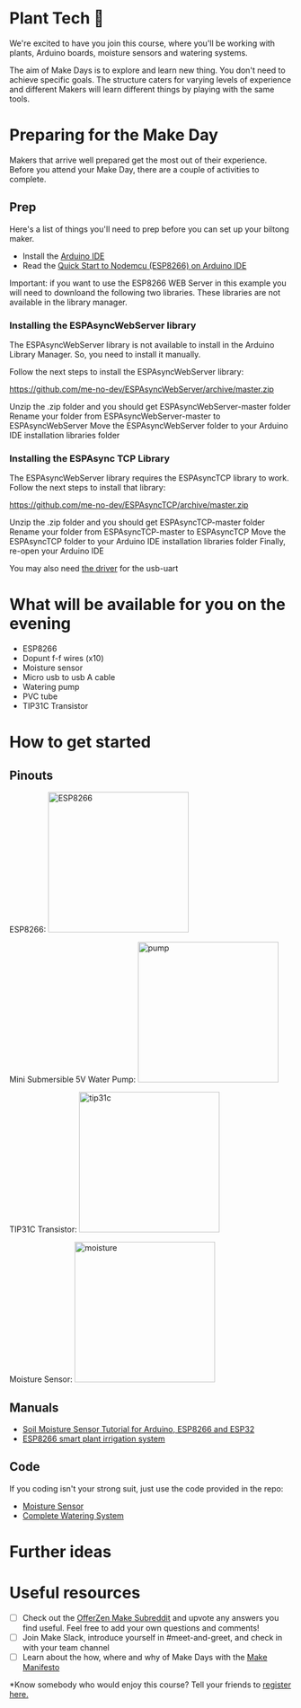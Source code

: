 # Plant Tech 🌱

We're excited to have you join this course, where you'll be working with plants, Arduino boards, moisture sensors and watering systems.

The aim of Make Days is to explore and learn new thing. You don't need to achieve specific goals. The structure caters for varying levels of experience and different Makers will learn different things by playing with the same tools.

# Preparing for the Make Day

Makers that arrive well prepared get the most out of their experience. Before you attend your Make Day, there are a couple of activities to complete.

## Prep

Here's a list of things you'll need to prep before you can set up your biltong maker. 

- Install the [Arduino IDE](https://www.arduino.cc/en/main/software)
- Read the [Quick Start to Nodemcu (ESP8266) on Arduino IDE](https://www.instructables.com/id/Quick-Start-to-Nodemcu-ESP8266-on-Arduino-IDE/)

Important: if you want to use the ESP8266 WEB Server in this example you will need to downloand the following two libraries. These libraries are not available in the library manager.

### Installing the ESPAsyncWebServer library
The ESPAsyncWebServer library is not available to install in the Arduino 
Library Manager. So, you need to install it manually.

Follow the next steps to install the ESPAsyncWebServer library:

https://github.com/me-no-dev/ESPAsyncWebServer/archive/master.zip

Unzip the .zip folder and you should get ESPAsyncWebServer-master folder
Rename your folder from ESPAsyncWebServer-master to ESPAsyncWebServer
Move the ESPAsyncWebServer folder to your Arduino IDE installation libraries folder

### Installing the ESPAsync TCP Library
The ESPAsyncWebServer library requires the ESPAsyncTCP library to work. Follow the next steps to install that library:

https://github.com/me-no-dev/ESPAsyncTCP/archive/master.zip

Unzip the .zip folder and you should get ESPAsyncTCP-master folder
Rename your folder from ESPAsyncTCP-master to ESPAsyncTCP
Move the ESPAsyncTCP folder to your Arduino IDE installation libraries folder
Finally, re-open your Arduino IDE

You may also need [the driver](https://www.silabs.com/products/development-tools/software/usb-to-uart-bridge-vcp-drivers) for the usb-uart

# What will be available for you on the evening

* ESP8266
* Dopunt f-f wires (x10)
* Moisture sensor
* Micro usb to usb A cable
* Watering pump
* PVC tube
* TIP31C Transistor

# How to get started

## Pinouts
ESP8266:
<img src="https://i1.wp.com/randomnerdtutorials.com/wp-content/uploads/2019/05/ESP8266-ESP-12E-chip-pinout-gpio-pin.png?ssl=1" alt="ESP8266" width="250"/>

Mini Submersible 5V Water Pump:
<img src="https://potentiallabs.com/cart/image/cache/catalog/New%20Components-17/Mini%20Waterpump-800x800.png" alt="pump" width="250"/>

TIP31C Transistor:
<img src="https://www.componentsinfo.com/wp-content/uploads/2020/08/tip31c-pinout-equivalent.gif" alt="tip31c" width="250"/>

Moisture Sensor:
<img src="https://components101.com/sites/default/files/component_pin/Moisture-Sensor-Module-Pinout.jpg" alt="moisture" width="250"/>

## Manuals
- [Soil Moisture Sensor Tutorial for Arduino, ESP8266 and ESP32](https://diyi0t.com/soil-moisture-sensor-tutorial-for-arduino-and-esp8266/)
- [ESP8266 smart plant irrigation system](https://iot-playground.com/blog/2-uncategorised/94-esp8266-smart-plant-irrigation-system)

## Code
If you coding isn't your strong suit, just use the code provided in the repo:
- [Moisture Sensor](https://github.com/OfferZen-Make/plant_tech_ams/blob/master/MoistureSensor.ino)
- [Complete Watering System](https://github.com/OfferZen-Make/plant_tech_ams/blob/master/plant_watering_system.ino)

# Further ideas


# Useful resources
- [ ] Check out the [OfferZen Make Subreddit](https://www.reddit.com/r/offerzenmake) and upvote any answers you find useful. Feel free to add your own questions and comments! 
- [ ] Join Make Slack, introduce yourself in #meet-and-greet, and check in with your team channel
- [ ] Learn about the how, where and why of Make Days with the [Make Manifesto](https://docs.google.com/document/d/12OtTltO-ozhGd7OzDswgLoRMLtfd3_i8_Pxw1Dx551U/edit)

*Know somebody who would enjoy this course? Tell your friends to [register here.](https://forms.gle/fk8hYZLWES6fhCCg8)

